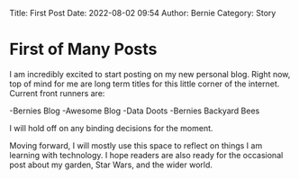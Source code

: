 Title: First Post
Date: 2022-08-02 09:54
Author: Bernie
Category: Story
# First of Many Posts

I am incredibly excited to start posting on my new personal blog. Right now, top of mind for me are long term titles for this little corner of the internet. Current front runners are:

-Bernies Blog
-Awesome Blog
-Data Doots
-Bernies Backyard Bees

I will hold off on any binding decisions for the moment. 

Moving forward, I will mostly use this space to reflect on things I am learning with technology. I hope readers are also ready for the occasional post about my garden, Star Wars, and the wider world.
